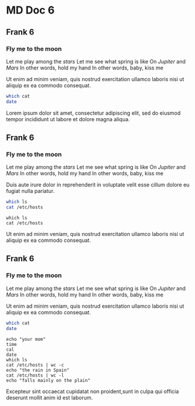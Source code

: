 # MD Doc 6
## Frank 6

### Fly me to the __moon__

Let me play among the _stars_
Let me see what spring is like
On _Jupiter_ and _Mars_
In other words, hold my hand
In other words, baby, kiss me

Ut enim ad minim veniam, quis nostrud exercitation ullamco laboris nisi ut
aliquip ex ea commodo consequat.

<!-- @Neodymium043 @test -->
```sh
which cat
date
```
Lorem ipsum dolor sit amet, consectetur adipiscing elit, sed do eiusmod tempor
incididunt ut labore et dolore magna aliqua.

## Frank 6

### Fly me to the __moon__

Let me play among the _stars_
Let me see what spring is like
On _Jupiter_ and _Mars_
In other words, hold my hand
In other words, baby, kiss me

Duis aute irure dolor in reprehenderit in voluptate velit esse cillum dolore eu
fugiat nulla pariatur.

```sh
which ls
cat /etc/hosts
```

```
which ls
cat /etc/hosts
```
Ut enim ad minim veniam, quis nostrud exercitation ullamco laboris nisi ut
aliquip ex ea commodo consequat.

## Frank 6

### Fly me to the __moon__

Let me play among the _stars_
Let me see what spring is like
On _Jupiter_ and _Mars_
In other words, hold my hand
In other words, baby, kiss me

Ut enim ad minim veniam, quis nostrud exercitation ullamco laboris nisi ut
aliquip ex ea commodo consequat.

<!-- @Bismuth965 @test -->
```sh
which cat
date
```

```
echo "your mom"
time
cal
date
which ls
cat /etc/hosts | wc -c
echo "the rain in Spain"
cat /etc/hosts | wc -l
echo "falls mainly on the plain"
```
Excepteur sint occaecat cupidatat non proident,sunt in culpa qui officia
deserunt mollit anim id est laborum.
